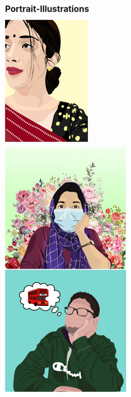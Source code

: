 # Portrait-Illustrations


<img
  src="https://github.com/n0ush1n/Portrait-Illustrations/blob/main/164204008_937551573718506_7557819539585599779_n.jpg"
   height="400px" >
  
  <img
  src="https://github.com/n0ush1n/Portrait-Illustrations/blob/main/176258223_1532850190253687_2342296429643613396_n.jpg"
   height="400px" >
<img src="https://github.com/n0ush1n/Portrait-Illustrations/blob/main/Untitled-2%20(1).jpg" height="400px" />
